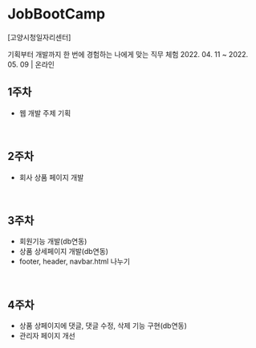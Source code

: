 # JobBootCamp

[고양시청일자리센터] 

기획부터 개발까지 한 번에 경험하는 나에게 맞는 직무 체험 2022. 04. 11 ~ 2022. 05. 09 | 온라인

## 1주차

- 웹 개발 주제 기획
<br>

## 2주차

- 회사 상품 페이지 개발
<br>

## 3주차

- 회원기능 개발(db연동)
- 상품 상세페이지 개발(db연동)
- footer, header, navbar.html 나누기 
<br>

## 4주차

- 상품 상페이지에 댓글, 댓글 수정, 삭제 기능 구현(db연동)
- 관리자 페이지 개선
